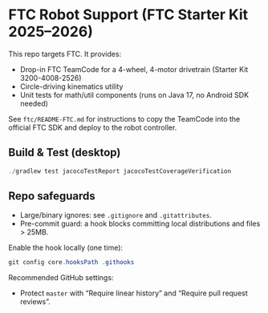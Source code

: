 # FTC Robot Support (FTC Starter Kit 2025–2026)

This repo targets FTC. It provides:

- Drop-in FTC TeamCode for a 4-wheel, 4-motor drivetrain (Starter Kit 3200-4008-2526)
- Circle-driving kinematics utility
- Unit tests for math/util components (runs on Java 17, no Android SDK needed)

See `ftc/README-FTC.md` for instructions to copy the TeamCode into the official FTC SDK and deploy to the robot controller.

## Build & Test (desktop)
```powershell
./gradlew test jacocoTestReport jacocoTestCoverageVerification
```

## Repo safeguards
- Large/binary ignores: see `.gitignore` and `.gitattributes`.
- Pre-commit guard: a hook blocks committing local distributions and files > 25MB.

Enable the hook locally (one time):
```powershell
git config core.hooksPath .githooks
```

Recommended GitHub settings:
- Protect `master` with “Require linear history” and “Require pull request reviews”.
